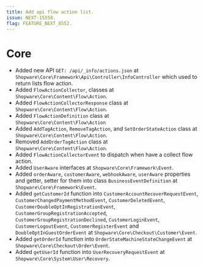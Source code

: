 ```yaml
---
title: Add api flow action list.
issue: NEXT-15558.
flag: FEATURE_NEXT_8552.
---
```

# Core
* Added new API `GET: /api/_info/actions.json` at `Shopware\Core\Framework\Api\Controller\InfoController` which used to return lists flow action.
* Added `FlowActionCollector`, classes at `Shopware\Core\Content\Flow\Action`.
* Added `FlowActionCollectorResponse` class at `Shopware\Core\Content\Flow\Action`.
* Added `FlowActionDefinition` class at `Shopware\Core\Content\Flow\Action`
* Added `AddTagAction`, `RemoveTagAction`, and `SetOrderStateAction` class at `Shopware\Core\Content\Flow\Action`.
* Removed `AddOrderTagAction` class at `Shopware\Core\Content\Flow\Action`.
* Added `FlowActionCollectorEvent` to dispatch when have a collect flow action.
* Added `UserAware` interfaces at `Shopware\Core\Framework\Event`.
* Added `orderAware`, `customerAware`, `webhookAware`, `userAware` properties and getter, setter for them into class `BusinessEventDefinition` at `Shopware\Core\Framework\Event`.
* Added `getCustomerId` function into `CustomerAccountRecoverRequestEvent`, `CustomerChangedPaymentMethodEvent`, `CustomerDeletedEvent`, `CustomerDoubleOptInRegistrationEvent`, `CustomerGroupRegistrationAccepted`, `CustomerGroupRegistrationDeclined`, `CustomerLoginEvent`, `CustomerLogoutEvent`, `CustomerRegisterEvent` and `DoubleOptInGuestOrderEvent` at `Shopware\Core\Checkout\Customer\Event`.
* Added `getOrderId` function into `OrderStateMachineStateChangeEvent` at `Shopware\Core\Checkout\Order\Event`.
* Added `getUserId` function into `UserRecoveryRequestEvent` at `Shopware\Core\System\User\Recovery`.
